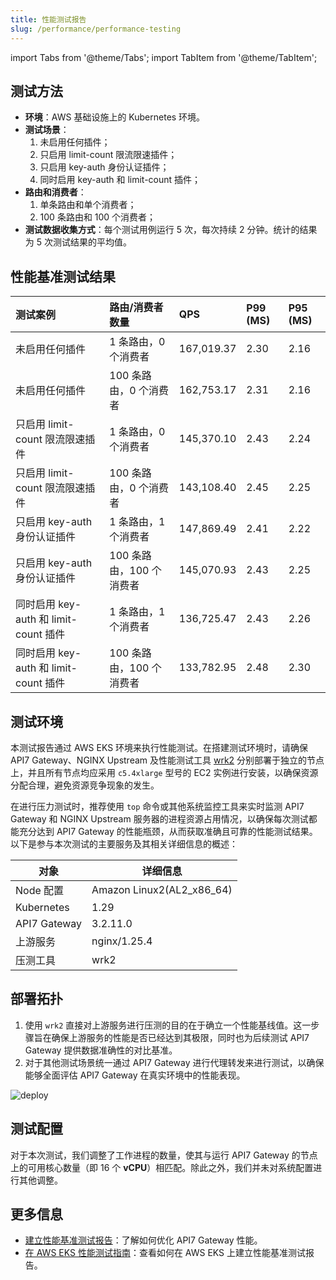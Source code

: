 ```yaml
---
title: 性能测试报告
slug: /performance/performance-testing
---
```


import Tabs from '@theme/Tabs';
import TabItem from '@theme/TabItem';

<!-- TODO Add example config info -->

## 测试方法

- **环境**：AWS 基础设施上的 Kubernetes 环境。
- **测试场景**：
  1. 未启用任何插件；
  2. 只启用 limit-count 限流限速插件；
  3. 只启用 key-auth 身份认证插件；
  4. 同时启用 key-auth 和 limit-count 插件；
- **路由和消费者**：
  1. 单条路由和单个消费者；
  2. 100 条路由和 100 个消费者；
- **测试数据收集方式**：每个测试用例运行 5 次，每次持续 2 分钟。统计的结果为 5 次测试结果的平均值。

## 性能基准测试结果

<Tabs>
  <TabItem value="AWS" label="AWS EKS" default>

|     测试案例                              | 路由/消费者数量| **QPS**    | **P99 (MS)** | **P95 (MS)** |
| :--------------------------------- | :-------------------------------- | :----------------------------- | :----------------------------- | :----------------------------- |
| 未启用任何插件                        | 1 条路由，0 个消费者 | 167,019.37                         | 2.30                      |  2.16   | 
| 未启用任何插件                        | 100 条路由，0 个消费者 | 162,753.17                         | 2.31                      | 2.16 |
| 只启用 limit-count 限流限速插件           | 1 条路由，0 个消费者 | 145,370.10                         | 2.43                      | 2.24  | 
| 只启用 limit-count 限流限速插件         | 100 条路由，0 个消费者   | 143,108.40                         | 2.45                      | 2.25  |
| 只启用 key-auth 身份认证插件              | 1 条路由，1 个消费者 | 147,869.49                         | 2.41                      |  2.22  | 
| 只启用 key-auth 身份认证插件             | 100 条路由，100 个消费者  | 145,070.93                         | 2.43                      | 2.25   | 
| 同时启用 key-auth 和 limit-count 插件 | 1 条路由，1 个消费者 | 136,725.47                          | 2.43                      |  2.26 | 
| 同时启用 key-auth 和 limit-count 插件 | 100 条路由，100 个消费者 | 133,782.95                          | 2.48                      | 2.30  |

  </TabItem>
</Tabs>

## 测试环境

本测试报告通过 AWS EKS 环境来执行性能测试。在搭建测试环境时，请确保 API7 Gateway、NGINX Upstream 及性能测试工具 [wrk2](https://github.com/giltene/wrk2) 分别部署于独立的节点上，并且所有节点均应采用 `c5.4xlarge` 型号的 EC2 实例进行安装，以确保资源分配合理，避免资源竞争现象的发生。

在进行压力测试时，推荐使用 `top` 命令或其他系统监控工具来实时监测 API7 Gateway 和 NGINX Upstream 服务器的进程资源占用情况，以确保每次测试都能充分达到 API7 Gateway 的性能瓶颈，从而获取准确且可靠的性能测试结果。以下是参与本次测试的主要服务及其相关详细信息的概述：

| 对象         | 详细信息                  |
| ------------ | ------------------------- |
| Node 配置    | Amazon Linux2(AL2_x86_64) |
| Kubernetes   | 1.29                      |
| API7 Gateway | 3.2.11.0                   |
| 上游服务     | nginx/1.25.4              |
| 压测工具     | wrk2                      |

## 部署拓扑

1. 使用 `wrk2` 直接对上游服务进行压测的目的在于确立一个性能基线值。这一步骤旨在确保上游服务的性能是否已经达到其极限，同时也为后续测试 API7 Gateway 提供数据准确性的对比基准。
2. 对于其他测试场景统一通过 API7 Gateway 进行代理转发来进行测试，以确保能够全面评估 API7 Gateway 在真实环境中的性能表现。

![deploy](https://static.apiseven.com/uploads/2024/05/13/oYbfsaTR_deploy.png)

## 测试配置

对于本次测试，我们调整了工作进程的数量，使其与运行 API7 Gateway 的节点上的可用核心数量（即 16 个 **vCPU**）相匹配。除此之外，我们并未对系统配置进行其他调整。

## 更多信息

- [建立性能基准测试报告](./benchmark.md)：了解如何优化 API7 Gateway 性能。
- [在 AWS EKS 性能测试指南](./aws-eks.md)：查看如何在 AWS EKS 上建立性能基准测试报告。

